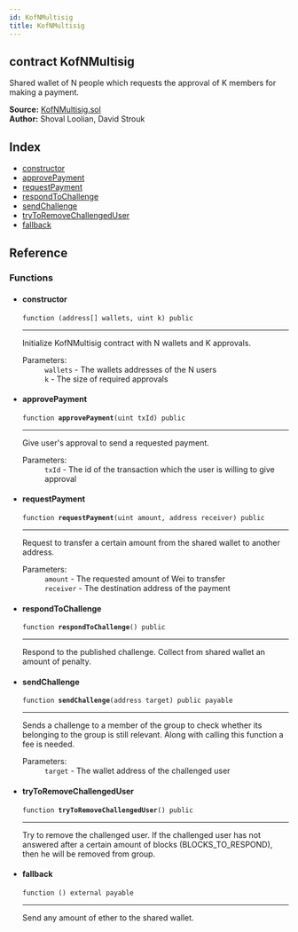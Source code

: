 ```yaml
---
id: KofNMultisig
title: KofNMultisig
---
```


<div class="contract-doc">
    <div class="contract"><h2 class="contract-header"><span class="contract-kind">contract</span> KofNMultisig</h2>
        <p class="description">Shared wallet of N people which requests the approval of K members for making a payment.</p>
        <div class="source"><b>Source:</b> <a href="https://github.com/davidstrouk/Ethereum-K-of-N-Multisig/blob/master/contracts/KofNMultisig.sol" target="_blank">KofNMultisig.sol</a></div>
        <div class="author"><b>Author:</b> Shoval Loolian, David Strouk</div>
    </div>
    <div class="index"><h2>Index</h2>
        <ul>
            <li><a href="KofNMultisig.html#constructor">constructor</a></li>
            <li><a href="KofNMultisig.html#approvePayment">approvePayment</a></li>
            <li><a href="KofNMultisig.html#requestPayment">requestPayment</a></li>
            <li><a href="KofNMultisig.html#respondToChallenge">respondToChallenge</a></li>
            <li><a href="KofNMultisig.html#sendChallenge">sendChallenge</a></li>
            <li><a href="KofNMultisig.html#tryToRemoveChallengedUser">tryToRemoveChallengedUser</a></li>
            <li><a href="KofNMultisig.html#fallback">fallback</a></li>
        </ul>
    </div>
    <div class="reference"><h2>Reference</h2>
        <div class="functions"><h3>Functions</h3>
            <ul>
                <li>
                    <div class="item function"><span id="constructor" class="anchor-marker"></span><h4 class="name">constructor</h4>
                        <div class="body"><code class="signature">function <strong></strong><span>(address[] wallets, uint k) </span><span>public </span></code>
                            <hr />
                            <div class="description">
                                <p>Initialize KofNMultisig contract with N wallets and K approvals.</p>
                            </div>
                            <dl><dt><span class="label-parameters">Parameters:</span></dt>
                                <dd>
                                    <div><code>wallets</code> - The wallets addresses of the N users</div>
                                    <div><code>k</code> - The size of required approvals</div>
                                </dd>
                            </dl>
                        </div>
                    </div>
                </li>
                <li>
                    <div class="item function"><span id="approvePayment" class="anchor-marker"></span><h4 class="name">approvePayment</h4>
                        <div class="body"><code class="signature">function <strong>approvePayment</strong><span>(uint txId) </span><span>public </span></code>
                            <hr />
                            <div class="description">
                                <p>Give user&#x27;s approval to send a requested payment.</p>
                            </div>
                            <dl><dt><span class="label-parameters">Parameters:</span></dt>
                                <dd>
                                    <div><code>txId</code> - The id of the transaction which the user is willing to give approval</div>
                                </dd>
                            </dl>
                        </div>
                    </div>
                </li>
                <li>
                    <div class="item function"><span id="requestPayment" class="anchor-marker"></span><h4 class="name">requestPayment</h4>
                        <div class="body"><code class="signature">function <strong>requestPayment</strong><span>(uint amount, address receiver) </span><span>public </span></code>
                            <hr />
                            <div class="description">
                                <p>Request to transfer a certain amount from the shared wallet to another address.</p>
                            </div>
                            <dl><dt><span class="label-parameters">Parameters:</span></dt>
                                <dd>
                                    <div><code>amount</code> - The requested amount of Wei to transfer</div>
                                    <div><code>receiver</code> - The destination address of the payment</div>
                                </dd>
                            </dl>
                        </div>
                    </div>
                </li>
                <li>
                    <div class="item function"><span id="respondToChallenge" class="anchor-marker"></span><h4 class="name">respondToChallenge</h4>
                        <div class="body"><code class="signature">function <strong>respondToChallenge</strong><span>() </span><span>public </span></code>
                            <hr />
                            <div class="description">
                                <p>Respond to the published challenge. Collect from shared wallet an amount of penalty.</p>
                            </div>
                        </div>
                    </div>
                </li>
                <li>
                    <div class="item function"><span id="sendChallenge" class="anchor-marker"></span><h4 class="name">sendChallenge</h4>
                        <div class="body"><code class="signature">function <strong>sendChallenge</strong><span>(address target) </span><span>public </span><span>payable </span></code>
                            <hr />
                            <div class="description">
                                <p>Sends a challenge to a member of the group to check whether its belonging to the group is still relevant. Along with calling this function a fee is needed.</p>
                            </div>
                            <dl><dt><span class="label-parameters">Parameters:</span></dt>
                                <dd>
                                    <div><code>target</code> - The wallet address of the challenged user</div>
                                </dd>
                            </dl>
                        </div>
                    </div>
                </li>
                <li>
                    <div class="item function"><span id="tryToRemoveChallengedUser" class="anchor-marker"></span><h4 class="name">tryToRemoveChallengedUser</h4>
                        <div class="body"><code class="signature">function <strong>tryToRemoveChallengedUser</strong><span>() </span><span>public </span></code>
                            <hr />
                            <div class="description">
                                <p>Try to remove the challenged user. If the challenged user has not answered after a certain amount of blocks (BLOCKS_TO_RESPOND), then he will be removed from group.</p>
                            </div>
                        </div>
                    </div>
                </li>
                <li>
                    <div class="item function"><span id="fallback" class="anchor-marker"></span><h4 class="name">fallback</h4>
                        <div class="body"><code class="signature">function <strong></strong><span>() </span><span>external </span><span>payable </span></code>
                            <hr />
                            <div class="description">
                                <p>Send any amount of ether to the shared wallet.</p>
                            </div>
                        </div>
                    </div>
                </li>
            </ul>
        </div>
    </div>
</div>
